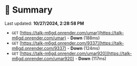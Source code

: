 # 📖 Summary
Last updated: **10/27/2024, 2:28:58 PM**

- `GET` [https://talk-m6gd.onrender.com/umar](https://talk-m6gd.onrender.com/umar) - **Down** (188ms)
- `GET` [https://talk-m6gd.onrender.com/9337](https://talk-m6gd.onrender.com/9337) - **Down** (124ms)
- `GET` [https://talk-m6gd.onrender.com/umar920](https://talk-m6gd.onrender.com/umar920) - **Down** (117ms)
